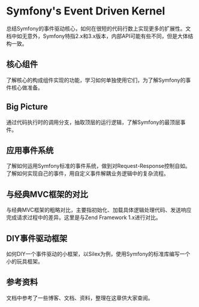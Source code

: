 # Symfony's Event Driven Kernel
总结Symfony的事件驱动核心，如何在很短的代码行数上实现更多的扩展性。文档中如无意外，Symfony特指2.x和3.x版本，内部API可能有些不同，但是大体结构一致。

## 核心组件
了解核心的构成组件实现的功能，学习如何单独使用它们，为了解Symfony的事件核心做准备。

## Big Picture
通过代码执行时的调用分支，抽取顶层的运行逻辑，了解Symfony的最顶层事件。

## 应用事件系统
了解如何运用Symfony标准的事件系统，做到对Request-Response控制自如。了解如何实现自己的事件，用自定义事件解耦业务逻辑中的复杂流程。

## 与经典MVC框架的对比
与经典MVC框架的粗略对比，主要指初始化、加载具体逻辑处理代码、发送响应完成请求过程中的差异。这里是与Zend Framework 1.x进行对比。

## DIY事件驱动框架
如何DIY一个事件驱动的小框架，以Silex为例，使用Symfony的标准库编写一个小的玩具框架。

## 参考资料
文档中参考了一些博客、文档、资料，整理在这章供大家查阅。